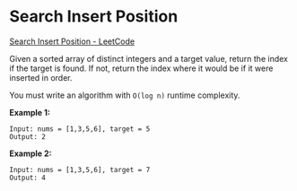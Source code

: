 # Search Insert Position

[Search Insert Position - LeetCode](https://leetcode.com/problems/search-insert-position/)

Given a sorted array of distinct integers and a target value, return the index if the target is found. If not, return the index where it would be if it were inserted in order.

You must write an algorithm with `O(log n)` runtime complexity.

**Example 1:**

```text
Input: nums = [1,3,5,6], target = 5
Output: 2
```

**Example 2:**

```text
Input: nums = [1,3,5,6], target = 7
Output: 4
```